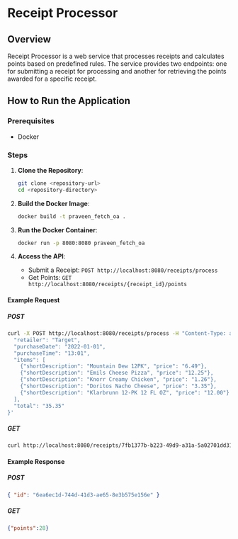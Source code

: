 # Receipt Processor

## Overview

Receipt Processor is a web service that processes receipts and calculates points based on predefined rules. The service provides two endpoints: one for submitting a receipt for processing and another for retrieving the points awarded for a specific receipt.

## How to Run the Application

### Prerequisites

- Docker

### Steps

1. **Clone the Repository**:

    ```sh
    git clone <repository-url>
    cd <repository-directory>
    ```

2. **Build the Docker Image**:

    ```sh
    docker build -t praveen_fetch_oa .
    ```

3. **Run the Docker Container**:

    ```sh
    docker run -p 8080:8080 praveen_fetch_oa
    ```

4. **Access the API**:

    - Submit a Receipt: `POST http://localhost:8080/receipts/process`
    - Get Points: `GET http://localhost:8080/receipts/{receipt_id}/points`

#### Example Request

##### POST
```sh
curl -X POST http://localhost:8080/receipts/process -H "Content-Type: application/json" -d '{
  "retailer": "Target",
  "purchaseDate": "2022-01-01",
  "purchaseTime": "13:01",
  "items": [
    {"shortDescription": "Mountain Dew 12PK", "price": "6.49"},
    {"shortDescription": "Emils Cheese Pizza", "price": "12.25"},
    {"shortDescription": "Knorr Creamy Chicken", "price": "1.26"},
    {"shortDescription": "Doritos Nacho Cheese", "price": "3.35"},
    {"shortDescription": "Klarbrunn 12-PK 12 FL OZ", "price": "12.00"}
  ],
  "total": "35.35"
}'
```
##### GET
```sh
curl http://localhost:8080/receipts/7fb1377b-b223-49d9-a31a-5a02701dd310/points
```
#### Example Response

##### POST
```json
{ "id": "6ea6ec1d-744d-41d3-ae65-8e3b575e156e" }
```

##### GET
```json
{"points":28}
```

